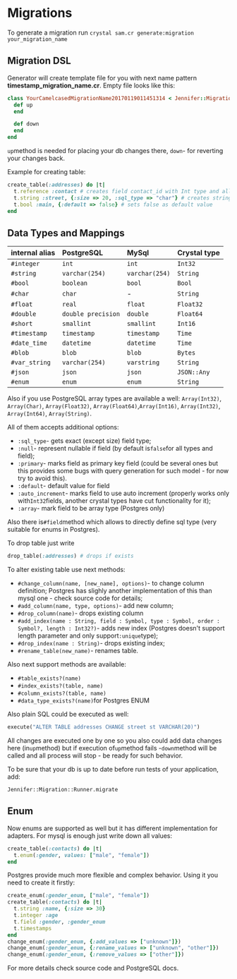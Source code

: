 # Migrations

To generate a migration run `crystal sam.cr generate:migration your_migration_name`

## Migration DSL

Generator will create template file for you with next name pattern **timestamp\_migration\_name.cr**. Empty file looks like this:

```ruby
class YourCamelcasedMigrationName20170119011451314 < Jennifer::Migration::Base
  def up
  end

  def down
  end
end
```

`up`method is needed for placing your db changes there, `down`- for reverting your changes back.

Example for creating table:

```ruby
create_table(:addresses) do |t|
  t.reference :contact # creates field contact_id with Int type and allows null values
  t.string :street, {:size => 20, :sql_type => "char"} # creates string field with CHAR(20) db type
  t.bool :main, {:default => false} # sets false as default value
end
```

## Data Types and Mappings

| internal alias | PostgreSQL | MySql | Crystal type |
| :--- | :--- | :--- | :--- |
| `#integer` | `int` | `int` | `Int32` |
| `#string` | `varchar(254)` | `varchar(254)` | `String` |
| `#bool` | `boolean` | `bool` | `Bool` |
| `#char` | `char` | - | `String` |
| `#float` | `real` | `float` | `Float32` |
| `#double` | `double precision` | `double` | `Float64` |
| `#short` | `smallint` | `smallint` | `Int16` |
| `#timestamp` | `timestamp` | `timestamp` | `Time` |
| `#date_time` | `datetime` | `datetime` | `Time` |
| `#blob` | `blob` | `blob` | `Bytes` |
| `#var_string` | `varchar(254)` | `varstring` | `String` |
| `#json` | `json` | `json` | `JSON::Any` |
| `#enum` | `enum` | `enum` | `String` |

Also if you use PostgreSQL array types are available a well: `Array(Int32)`, `Array(Char)`, `Array(Float32)`, `Array(Float64)`,`Array(Int16)`, `Array(Int32)`, `Array(Int64)`, `Array(String)`.

All of them accepts additional options:

* `:sql_type`- gets exact \(except size\) field type;
* `:null`- represent nullable if field \(by default is`false`for all types and field\);
* `:primary`- marks field as primary key field \(could be several ones but this provides some bugs with query generation for such model - for now try to avoid this\).
* `:default`- default value for field
* `:auto_increment`- marks field to use auto increment \(properly works only with`Int32`fields, another crystal types have cut functionality for it\);
* `:array`- mark field to be array type \(Postgres only\)

Also there is`#field`method which allows to directly define sql type \(very suitable for enums in Postgres\).

To drop table just write

```ruby
drop_table(:addresses) # drops if exists
```

To alter existing table use next methods:

* `#change_column(name, [new_name], options)`- to change column definition; Postgres has slighly another implementation of this than mysql one - check source code for details;
* `#add_column(name, type, options)`- add new column;
* `#drop_column(name)`- drops existing column
* `#add_index(name : String, field : Symbol, type : Symbol, order : Symbol?, length : Int32?)`- adds new index \(Postgres doesn't support length parameter and only support`:unique`type\);
* `#drop_index(name : String)`- drops existing index;
* `#rename_table(new_name)`- renames table.

Also next support methods are available:

* `#table_exists?(name)`
* `#index_exists?(table, name)`
* `#column_exists?(table, name)`
* `#data_type_exists?(name)`for Postgres ENUM

Also plain SQL could be executed as well:

```ruby
execute("ALTER TABLE addresses CHANGE street st VARCHAR(20)")
```

All changes are executed one by one so you also could add data changes here \(in`up`method\) but if execution of`up`method fails -`down`method will be called and all process will stop - be ready for such behavior.

To be sure that your db is up to date before run tests of your application, add:

```text
Jennifer::Migration::Runner.migrate
```

## Enum

Now enums are supported as well but it has different implementation for adapters. For mysql is enough just write down all values:

```ruby
create_table(:contacts) do |t|
  t.enum(:gender, values: ["male", "female"])
end
```

Postgres provide much more flexible and complex behavior. Using it you need to create it firstly:

```ruby
create_enum(:gender_enum, ["male", "female"])
create_table(:contacts) do |t|
  t.string :name, {:size => 30}
  t.integer :age
  t.field :gender, :gender_enum
  t.timestamps
end
change_enum(:gender_enum, {:add_values => ["unknown"]})
change_enum(:gender_enum, {:rename_values => ["unknown", "other"]})
change_enum(:gender_enum, {:remove_values => ["other"]})
```

For more details check source code and PostgreSQL docs.


